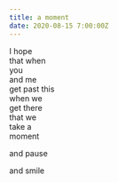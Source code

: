 ```yaml
---
title: a moment
date: 2020-08-15 7:00:00Z
---
```


I hope  
that when  
you  
and me  
get past this  
when we  
get there  
that we  
take a  
moment  

and pause  

and smile